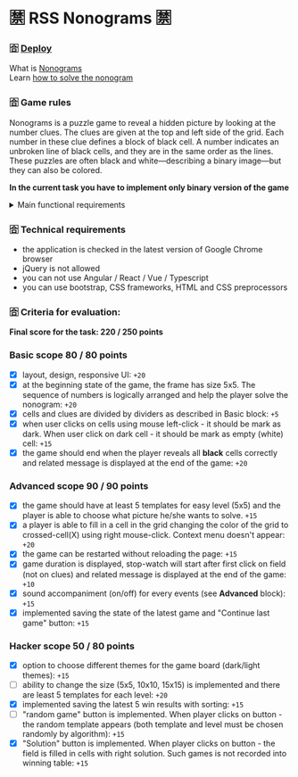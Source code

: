 # 🈲 RSS Nonograms 🈲

### 🈴 [Deploy](https://rolling-scopes-school.github.io/sofyacheboltasova-JSFE2023Q4/nonograms/)

What is [Nonograms](https://en.wikipedia.org/wiki/Nonogram)  
Learn [how to solve the nonogram](https://nonograms-katana.fandom.com/wiki/Tips_for_solving)

### 🈴 Game rules

Nonograms is a puzzle game to reveal a hidden picture by looking at the number clues. The clues are given at the top and left side of the grid. Each number in these clue defines a block of black cell. A number indicates an unbroken line of black cells, and they are in the same order as the lines. These puzzles are often black and white—describing a binary image—but they can also be colored.

**In the current task you have to implement only binary version of the game**

<details>
<summary>Main functional requirements</summary>

`Basic (required):`

- initially, `body` in the index.html file must be empty (only script tag is allowed), **all necessary elements are generated using JS**
- the design should be adaptive (or responsive) from _(500px <= width)_. It is acceptable to change the appearance for the mobile version (for example, hide the buttons in the burger menu)
- the default size of the frame is 5x5. The clues are given at the top and left side of the grid. The sequence of numbers must be logically arranged and help the player solve the nonogram
- for game field: every 5 cells in a rows and columns should be divided by divider (bold line). For clues: every 5 cells in a **rows** should be divided by divider (for left clues); every 5 cells in a **columns** should be divided by divider (for top clues). Clues should be divided from game field by bold line.
- a player is able to fill in a cell in the grid, using left mouse-click. On a click event, trigger the functionality of changing the color of the grid to dark (black). When player clicks on dark cell - it will change to empty (white).
- end game when players fill all **black** cells correctly according to the clues. On a successful game solution, display "Great! You have solved the nonogram!" (in case you missed stop-watch implementation)

`Advanced:`

- the game should have at least 5 templates for easy level (5x5). Players should be able to choose the picture they wish to solve, possibly through a list of items. You might implement it in two ways: either make a list of possible templates with images(solved puzzles) or using template names (without pictures), or using both images and names. User should also easy understand what is the level of image.
- a player is able to fill in a cell in the grid changing the color of the grid to crossed-cell(X) using right mouse-click. Context menu should not appear. Filling empty cells with X is not obligatory to win the game.
- the game can be restarted (reset) without reloading the page (for example, by clicking on button `Reset game`). After clicking the button the level of game and template (picture) should not be changed - it means that only filled cells will be reset. Otherwise the player can change game template or game level (for example, you could implement menu with options) without reloading the page.
- display the game duration in format XX:XX, stop-watch will start after first click on field (not on clues). "Great! You have solved the nonogram in ## seconds!" is displayed after winning.
- the game should include sound effects for events such as mark a cell as black, flagging a cell as X, flagging a cell as empty and win game.
- the staging of the game is saved (for example, using localStorage) by clicking on button "Save game", so that when player clicks on button "continue last game", he can continue playing from where he left off.

`Additional (to get extra points):`

- dark/light themes of the game. Changing the theme implies a change in the entire color scheme of the application, including the background color, cell colors, counters, buttons etc.
- implement three levels of difficulty in the game: easy (5x5), medium (10x10), and hard (15x15). Each level should vary in the size of the game board and the complexity of the main template (pictures).
- the latest 5 win results are saved in the high score table. Table is sorted by time of the game using XX:XX format (for example, using LocalStorage). Every line should include: solved puzzle (either naming, or picture, or both); difficulty; stop-watch result.
- implement button "random game". When player clicks on button - the random template appears (both template and level must be chosen randomly by algorithm).
- implement "Solution" button near the field. When player clicks the button - the field will be filled in cells with right solution. Usage of the button doesn't mean winning and will not be recorded into winning table.

Recommended usage of [eslint (eslint-config-airbnb-base)](https://eslint.org/), [webpack](https://webpack.js.org/) or any other bundler (this requirement is not checked)
</details>

### 🈴 Technical requirements

- the application is checked in the latest version of Google Chrome browser
- jQuery is not allowed
- you can not use Angular / React / Vue / Typescript
- you can use bootstrap, CSS frameworks, HTML and CSS preprocessors

### 🈴 Criteria for evaluation:

**Final score for the task: 220 / 250 points**

### Basic scope 80 / 80 points

- [x] layout, design, responsive UI: `+20`
- [x] at the beginning state of the game, the frame has size 5x5. The sequence of numbers is logically arranged and help the player solve the nonogram: `+20`
- [x] cells and clues are divided by dividers as described in Basic block: `+5`
- [x] when user clicks on cells using mouse left-click - it should be mark as dark. When user click on dark cell - it should be mark as empty (white) cell: `+15`
- [x] the game should end when the player reveals all **black** cells correctly and related message is displayed at the end of the game: `+20`

### Advanced scope 90 / 90 points

- [x] the game should have at least 5 templates for easy level (5x5) and the player is able to choose what picture he/she wants to solve. `+15`
- [x] a player is able to fill in a cell in the grid changing the color of the grid to crossed-cell(X) using right mouse-click. Context menu doesn't appear: `+20`
- [x] the game can be restarted without reloading the page: `+15`
- [x] game duration is displayed, stop-watch will start after first click on field (not on clues) and related message is displayed at the end of the game: `+10`
- [x] sound accompaniment (on/off) for every events (see **Advanced** block): `+15`
- [x] implemented saving the state of the latest game and "Continue last game" button: `+15`

### Hacker scope 50 / 80 points

- [x] option to choose different themes for the game board (dark/light themes): `+15`
- [ ] ability to change the size (5x5, 10x10, 15x15) is implemented and there are least 5 templates for each level: `+20`
- [x] implemented saving the latest 5 win results with sorting: `+15`
- [ ] "random game" button is implemented. When player clicks on button - the random template appears (both template and level must be chosen randomly by algorithm): `+15`
- [x] "Solution" button is implemented. When player clicks on button - the field is filled in cells with right solution. Such games is not recorded into winning table: `+15`

